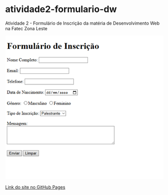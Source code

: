# atividade2-formulario-dw
Atividade 2 - Formulário de Inscrição da matéria de Desenvolvimento Web na Fatec Zona Leste

<img src="/src/printsite.png">

[Link do site no GitHub Pages](https://guilhermeeduarte.github.io/atividade2-formulario-dw/)
